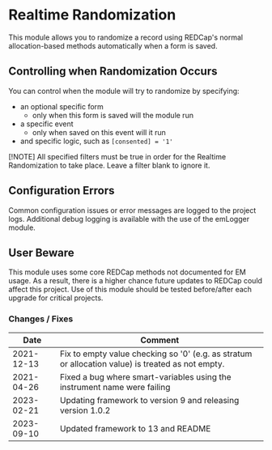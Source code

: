 # Realtime Randomization

This module allows you to randomize a record using REDCap's normal allocation-based methods automatically when a form is saved.

## Controlling when Randomization Occurs
You can control when the module will try to randomize by specifying:
* an optional specific form
  - only when this form is saved will the module run
* a specific event
  - only when saved on this event will it run
* and specific logic, such as `[consented] = '1'`

[!NOTE]
All specified filters must be true in order for the Realtime Randomization to take place.  Leave a filter blank to ignore it.

## Configuration Errors
Common configuration issues or error messages are logged to the project logs.  Additional debug logging is available with the use of the emLogger module.

## User Beware
This module uses some core REDCap methods not documented for EM usage.  As a result, there is a higher chance future updates to REDCap could affect this project.  Use of this module should be tested before/after each upgrade for critical projects.

### Changes / Fixes
| Date       | Comment                                                                                           |
|------------|---------------------------------------------------------------------------------------------------|
| 2021-12-13 | Fix to empty value checking so '0' (e.g. as stratum or allocation value) is treated as not empty. |
| 2021-04-26 | Fixed a bug where smart-variables using the instrument name were failing                          |
| 2023-02-21 | Updating framework to version 9 and releasing version 1.0.2                                       |
| 2023-09-10 | Updated framework to 13 and README                                                                |
